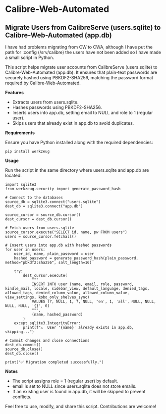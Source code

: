 # Calibre-Web-Automated
## Migrate Users from CalibreServe (users.sqlite) to Calibre-Web-Automated (app.db)

I have had problems migrating from CW to CWA, although I have put the path for :config (/srv/calibre) the users have not been added so I have made a small script in Python. 

This script helps migrate user accounts from CalibreServe (users.sqlite) to Calibre-Web-Automated (app.db). It ensures that plain-text passwords are securely hashed using PBKDF2-SHA256, matching the password format required by Calibre-Web-Automated.

**Features**

- Extracts users from users.sqlite.
- Hashes passwords using PBKDF2-SHA256.
- Inserts users into app.db, setting email to NULL and role to 1 (regular user).
- Skips users that already exist in app.db to avoid duplicates.

**Requirements**

Ensure you have Python installed along with the required dependencies:

`pip install werkzeug`

**Usage**

Run the script in the same directory where users.sqlite and app.db are located.

```
import sqlite3
from werkzeug.security import generate_password_hash

# Connect to the databases
source_db = sqlite3.connect("users.sqlite")
dest_db = sqlite3.connect("app.db")

source_cursor = source_db.cursor()
dest_cursor = dest_db.cursor()

# Fetch users from users.sqlite
source_cursor.execute("SELECT id, name, pw FROM users")
users = source_cursor.fetchall()

# Insert users into app.db with hashed passwords
for user in users:
    user_id, name, plain_password = user
    hashed_password = generate_password_hash(plain_password, method="pbkdf2:sha256", salt_length=16)

    try:
        dest_cursor.execute(
            """
            INSERT INTO user (name, email, role, password, kindle_mail, locale, sidebar_view, default_language, denied_tags, allowed_tags, denied_column_value, allowed_column_value, view_settings, kobo_only_shelves_sync)
            VALUES (?, NULL, 1, ?, NULL, 'en', 1, 'all', NULL, NULL, NULL, NULL, '{}', 0)
            """,
            (name, hashed_password)
        )
    except sqlite3.IntegrityError:
        print(f"⚠️  User '{name}' already exists in app.db, skipping...")

# Commit changes and close connections
dest_db.commit()
source_db.close()
dest_db.close()

print("✅ Migration completed successfully.")
```

**Notes**

- The script assigns role = 1 (regular user) by default.
- email is set to NULL since users.sqlite does not store emails.
- If an existing user is found in app.db, it will be skipped to prevent conflicts.

Feel free to use, modify, and share this script. Contributions are welcome!
